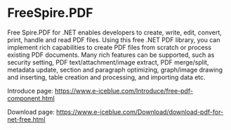 # FreeSpire.PDF
Free Spire.PDF for .NET enables developers to create, write, edit, convert, print, handle and read PDF files. Using this free .NET PDF library, you can implement rich capabilities to create PDF files from scratch or process existing PDF documents. Many rich features can be supported, such as security setting, PDF text/attachment/image extract, PDF merge/split, metadata update, section and paragraph optimizing, graph/image drawing and inserting, table creation and processing, and importing data etc.

Introduce page: https://www.e-iceblue.com/Introduce/free-pdf-component.html

Download page: https://www.e-iceblue.com/Download/download-pdf-for-net-free.html
